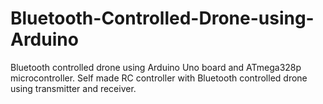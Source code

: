 # Bluetooth-Controlled-Drone-using-Arduino
Bluetooth controlled drone using Arduino Uno board and ATmega328p microcontroller. Self made RC controller with Bluetooth controlled drone using transmitter and receiver.
